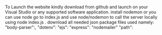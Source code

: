 To Launch the website kindly download from github and launch on your Visual Studio or any supported software application. install nodemon or you can use node           go to index.js and use node/nodemon to call the server locally using node index.js . download all needed json package files used namely:    "body-parser":,
    "dotenv": 
    "ejs": 
    "express": 
    "nodemailer"
    "path":  
